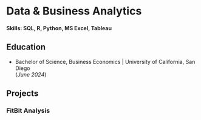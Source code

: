 # Data & Business Analytics

#### Skills: SQL, R, Python, MS Excel, Tableau

## Education
- Bachelor of Science, Business Economics | University of California, San Diego  
  (_June 2024_)

## Projects
### FitBit Analysis
